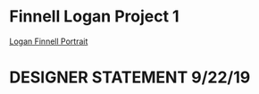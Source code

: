 # Finnell Logan Project 1
[Logan Finnell Portrait](https://creativecodingart2210fall2019section2.github.io/Finnell_Logan_ART2210/Projects/Project1/Project1.html)

# DESIGNER STATEMENT 9/22/19

<img src="https://creativecodingart2210fall2019section2.github.io/Finnell_Logan_ART2210/Projects/Project1/Reference_Images/glass.jpg" alt="" style="max-width:100%;">